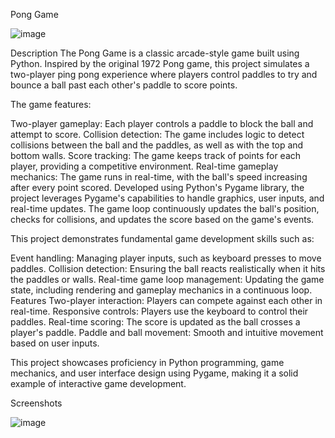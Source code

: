 Pong Game


![image](https://github.com/user-attachments/assets/dc7408d6-1130-4228-b6ab-7ff7264436b5)

Description
The Pong Game is a classic arcade-style game built using Python. Inspired by the original 1972 Pong game, this project simulates a two-player ping pong experience where players control paddles to try and bounce a ball past each other's paddle to score points.

The game features:

Two-player gameplay: Each player controls a paddle to block the ball and attempt to score.
Collision detection: The game includes logic to detect collisions between the ball and the paddles, as well as with the top and bottom walls.
Score tracking: The game keeps track of points for each player, providing a competitive environment.
Real-time gameplay mechanics: The game runs in real-time, with the ball's speed increasing after every point scored.
Developed using Python's Pygame library, the project leverages Pygame's capabilities to handle graphics, user inputs, and real-time updates. The game loop continuously updates the ball's position, checks for collisions, and updates the score based on the game's events.

This project demonstrates fundamental game development skills such as:

Event handling: Managing player inputs, such as keyboard presses to move paddles.
Collision detection: Ensuring the ball reacts realistically when it hits the paddles or walls.
Real-time game loop management: Updating the game state, including rendering and gameplay mechanics in a continuous loop.
Features
Two-player interaction: Players can compete against each other in real-time.
Responsive controls: Players use the keyboard to control their paddles.
Real-time scoring: The score is updated as the ball crosses a player's paddle.
Paddle and ball movement: Smooth and intuitive movement based on user inputs.


This project showcases proficiency in Python programming, game mechanics, and user interface design using Pygame, making it a solid example of interactive game development.

Screenshots

![image](https://github.com/user-attachments/assets/0b798c64-f0e5-4c3c-9bf3-897b39d23f26)

